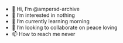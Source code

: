 - 👋 Hi, I’m @ampersd-archive
- 👀 I’m interested in nothing
- 🌱 I’m currently learning morning
- 💞️ I’m looking to collaborate on peace loving
- 📫 How to reach me never

<!---
ampersd-archive/ampersd-archive is a ✨ special ✨ repository because its `README.md` (this file) appears on your GitHub profile.
You can click the Preview link to take a look at your changes.
--->
